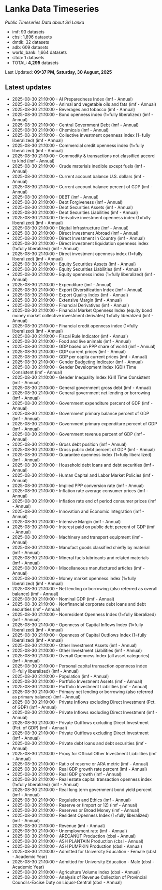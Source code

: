 # Lanka Data Timeseries
*Public Timeseries Data about Sri Lanka*

* imf: 93 datasets
* cbsl: 1,896 datasets
* dmtlk: 32 datasets
* adb: 609 datasets
* world_bank: 1,664 datasets
* sltda: 1 datasets
* TOTAL: **4,295** datasets

Last Updated: **09:37 PM, Saturday, 30 August, 2025**

## Latest updates

* 2025-08-30 21:10:00 - AI Preparedness Index (imf - Annual)
* 2025-08-30 21:10:00 - Animal and vegetable oils and fats (imf - Annual)
* 2025-08-30 21:10:00 - Beverages and tobacco (imf - Annual)
* 2025-08-30 21:10:00 - Bond openness index (1=fully liberalized) (imf - Annual)
* 2025-08-30 21:10:00 - Central Government Debt (imf - Annual)
* 2025-08-30 21:10:00 - Chemicals (imf - Annual)
* 2025-08-30 21:10:00 - Collective investment openness index (1=fully liberalized) (imf - Annual)
* 2025-08-30 21:10:00 - Commercial credit openness index (1=fully liberalized) (imf - Annual)
* 2025-08-30 21:10:00 - Commodity & transactions not classified accord to kind (imf - Annual)
* 2025-08-30 21:10:00 - Crude materials inedible except fuels (imf - Annual)
* 2025-08-30 21:10:00 - Current account balance U.S. dollars (imf - Annual)
* 2025-08-30 21:10:00 - Current account balance percent of GDP (imf - Annual)
* 2025-08-30 21:10:00 - DEBT (imf - Annual)
* 2025-08-30 21:10:00 - Debt Forgiveness (imf - Annual)
* 2025-08-30 21:10:00 - Debt Securities Assets (imf - Annual)
* 2025-08-30 21:10:00 - Debt Securities Liabilities (imf - Annual)
* 2025-08-30 21:10:00 - Derivative investment openness index (1=fully liberalized) (imf - Annual)
* 2025-08-30 21:10:00 - Digital Infrastructure (imf - Annual)
* 2025-08-30 21:10:00 - Direct Investment Abroad (imf - Annual)
* 2025-08-30 21:10:00 - Direct Investment In Country (imf - Annual)
* 2025-08-30 21:10:00 - Direct investment liquidation openness index (1=fully liberalized) (imf - Annual)
* 2025-08-30 21:10:00 - Direct investment openness index (1=fully liberalized) (imf - Annual)
* 2025-08-30 21:10:00 - Equity Securities Assets (imf - Annual)
* 2025-08-30 21:10:00 - Equity Securities Liabilities (imf - Annual)
* 2025-08-30 21:10:00 - Equity openness index (1=fully liberalized) (imf - Annual)
* 2025-08-30 21:10:00 - Expenditure (imf - Annual)
* 2025-08-30 21:10:00 - Export Diversification Index (imf - Annual)
* 2025-08-30 21:10:00 - Export Quality Index (imf - Annual)
* 2025-08-30 21:10:00 - Extensive Margin (imf - Annual)
* 2025-08-30 21:10:00 - Financial Derivatives (imf - Annual)
* 2025-08-30 21:10:00 - Financial Market Openness Index (equity bond money market collective investment derivates) 1=fully liberalized (imf - Annual)
* 2025-08-30 21:10:00 - Financial credit openness index (1=fully liberalized) (imf - Annual)
* 2025-08-30 21:10:00 - Fiscal Rule Indicator (imf - Annual)
* 2025-08-30 21:10:00 - Food and live animals (imf - Annual)
* 2025-08-30 21:10:00 - GDP based on PPP share of world (imf - Annual)
* 2025-08-30 21:10:00 - GDP current prices (imf - Annual)
* 2025-08-30 21:10:00 - GDP per capita current prices (imf - Annual)
* 2025-08-30 21:10:00 - Gender Budgeting Indicator (imf - Annual)
* 2025-08-30 21:10:00 - Gender Development Index (GDI) Time Consistent (imf - Annual)
* 2025-08-30 21:10:00 - Gender Inequality Index (GII) Time Consistent (imf - Annual)
* 2025-08-30 21:10:00 - General government gross debt (imf - Annual)
* 2025-08-30 21:10:00 - General government net lending or borrowing (imf - Annual)
* 2025-08-30 21:10:00 - Government expenditure percent of GDP (imf - Annual)
* 2025-08-30 21:10:00 - Government primary balance percent of GDP (imf - Annual)
* 2025-08-30 21:10:00 - Government primary expenditure percent of GDP (imf - Annual)
* 2025-08-30 21:10:00 - Government revenue percent of GDP (imf - Annual)
* 2025-08-30 21:10:00 - Gross debt position (imf - Annual)
* 2025-08-30 21:10:00 - Gross public debt percent of GDP (imf - Annual)
* 2025-08-30 21:10:00 - Guarantee openness index (1=fully liberalized) (imf - Annual)
* 2025-08-30 21:10:00 - Household debt loans and debt securities (imf - Annual)
* 2025-08-30 21:10:00 - Human Capital and Labor Market Policies (imf - Annual)
* 2025-08-30 21:10:00 - Implied PPP conversion rate (imf - Annual)
* 2025-08-30 21:10:00 - Inflation rate average consumer prices (imf - Annual)
* 2025-08-30 21:10:00 - Inflation rate end of period consumer prices (imf - Annual)
* 2025-08-30 21:10:00 - Innovation and Economic Integration (imf - Annual)
* 2025-08-30 21:10:00 - Intensive Margin (imf - Annual)
* 2025-08-30 21:10:00 - Interest paid on public debt percent of GDP (imf - Annual)
* 2025-08-30 21:10:00 - Machinery and transport equipment (imf - Annual)
* 2025-08-30 21:10:00 - Manufact goods classified chiefly by material (imf - Annual)
* 2025-08-30 21:10:00 - Mineral fuels lubricants and related materials (imf - Annual)
* 2025-08-30 21:10:00 - Miscellaneous manufactured articles (imf - Annual)
* 2025-08-30 21:10:00 - Money market openness index (1=fully liberalized) (imf - Annual)
* 2025-08-30 21:10:00 - Net lending or borrowing (also referred as overall balance) (imf - Annual)
* 2025-08-30 21:10:00 - Nominal GDP (imf - Annual)
* 2025-08-30 21:10:00 - Nonfinancial corporate debt loans and debt securities (imf - Annual)
* 2025-08-30 21:10:00 - Nonresident Openness Index (1=fully liberalized) (imf - Annual)
* 2025-08-30 21:10:00 - Openness of Capital Inflows Index (1=fully liberalized) (imf - Annual)
* 2025-08-30 21:10:00 - Openness of Capital Outflows Index (1=fully liberalized) (imf - Annual)
* 2025-08-30 21:10:00 - Other Investment Assets (imf - Annual)
* 2025-08-30 21:10:00 - Other Investment Liabilities (imf - Annual)
* 2025-08-30 21:10:00 - Overall Openness Index (all asset categories) (imf - Annual)
* 2025-08-30 21:10:00 - Personal capital transaction openness index (1=fully liberalized) (imf - Annual)
* 2025-08-30 21:10:00 - Population (imf - Annual)
* 2025-08-30 21:10:00 - Portfolio Investment Assets (imf - Annual)
* 2025-08-30 21:10:00 - Portfolio Investment Liabilities (imf - Annual)
* 2025-08-30 21:10:00 - Primary net lending or borrowing (also referred as primary balance) (imf - Annual)
* 2025-08-30 21:10:00 - Private Inflows excluding Direct Investment (Pct. of GDP) (imf - Annual)
* 2025-08-30 21:10:00 - Private Inflows excluding Direct Investment (imf - Annual)
* 2025-08-30 21:10:00 - Private Outflows excluding Direct Investment (Pct. of GDP) (imf - Annual)
* 2025-08-30 21:10:00 - Private Outflows excluding Direct Investment (imf - Annual)
* 2025-08-30 21:10:00 - Private debt loans and debt securities (imf - Annual)
* 2025-08-30 21:10:00 - Proxy for Official Other Investment Liabilities (imf - Annual)
* 2025-08-30 21:10:00 - Ratio of reserve or ARA metric (imf - Annual)
* 2025-08-30 21:10:00 - Real GDP growth rate percent (imf - Annual)
* 2025-08-30 21:10:00 - Real GDP growth (imf - Annual)
* 2025-08-30 21:10:00 - Real estate capital transaction openness index (1=fully liberalized) (imf - Annual)
* 2025-08-30 21:10:00 - Real long term government bond yield percent (imf - Annual)
* 2025-08-30 21:10:00 - Regulation and Ethics (imf - Annual)
* 2025-08-30 21:10:00 - Reserve or (Import or 12) (imf - Annual)
* 2025-08-30 21:10:00 - Reserves or Broad Money (imf - Annual)
* 2025-08-30 21:10:00 - Resident Openness Index (1=fully liberalized) (imf - Annual)
* 2025-08-30 21:10:00 - Revenue (imf - Annual)
* 2025-08-30 21:10:00 - Unemployment rate (imf - Annual)
* 2025-08-30 21:10:00 - ARECANUT Production (cbsl - Annual)
* 2025-08-30 21:10:00 - ASH PLANTAIN Production (cbsl - Annual)
* 2025-08-30 21:10:00 - ASH PUMPKIN Production (cbsl - Annual)
* 2025-08-30 21:10:00 - Admitted for University Education - Female (cbsl - Academic Year)
* 2025-08-30 21:10:00 - Admitted for University Education - Male (cbsl - Academic Year)
* 2025-08-30 21:10:00 - Agriculture Volume Index (cbsl - Annual)
* 2025-08-30 21:10:00 - Analysis of Revenue Collection of Provincial Councils-Excise Duty on Liquor-Central (cbsl - Annual)